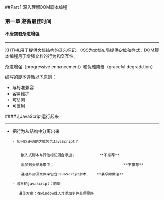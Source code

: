 ##Part 1 深入理解DOM脚本编程

### 第一章  遵循最佳时间

#### 不唐突和渐进增强
***

XHTML用于提供文档结构的语义标记，CSS为文档布局提供定位和样式，DOM脚本编程用于增强文档的行为和交互性。

渐进增强（progressive enhancement）和优雅降级（graceful degradation）

编写的脚本遵循以下原则：

   - 与标准兼容
   - 容易维护
   - 可访问
   - 可重用

####让JavaScript运行起来
***

 - 把行为从结构中分离出来

       - 如何以正确的方式包含JavaScript？


           嵌入式脚本与其他标记混合添加；           **不推荐**

           添加到头部元素中；                                **不推荐**

           通过外部源文件来包含JavaScript脚本。   **最好的做法**

       - 昔日的javascript：前缀

          最佳方案：在window载入时添加事件处理程序